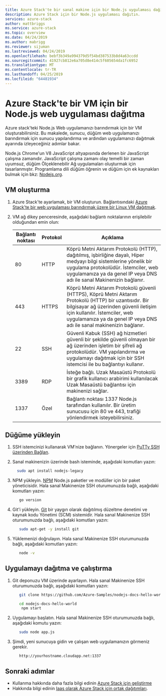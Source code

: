 ```yaml
---
title: Azure Stack'te bir sanal makine için bir Node.js uygulaması dağıtma | Microsoft Docs
description: Azure Stack için bir Node.js uygulaması dağıtın.
services: azure-stack
author: mattbriggs
ms.service: azure-stack
ms.topic: overview
ms.date: 04/24/2019
ms.author: mabrigg
ms.reviewer: sijuman
ms.lastreviewed: 04/24/2019
ms.openlocfilehash: bebf3b349a994379d5f54bd387533b8d4a63ccdd
ms.sourcegitcommit: 41927cb812e6a705d8e414c5f605654da1fc6952
ms.translationtype: MT
ms.contentlocale: tr-TR
ms.lasthandoff: 04/25/2019
ms.locfileid: "64481934"
---
```

# <a name="how-to-deploy-a-nodejs-web-app-to-a-vm-in-azure-stack"></a>Azure Stack'te bir VM için bir Node.js web uygulaması dağıtma

Azure stack'teki Node.js Web uygulamanızı barındırmak için bir VM oluşturabilirsiniz. Bu makalede, sunucu, düğüm web uygulamanızı barındırmak için sunucu yapılandırma ve ardından uygulamanızı dağıtmak ayarında izleyeceğiniz adımlar bakar.

Node.js Chrome'un V8 JavaScript altyapısında derlenen bir JavaScript çalışma zamanıdır. JavaScript çalışma zamanı olay temelli bir zaman uyumsuz, düğüm Ölçeklenebilir Ağ uygulamaları oluşturmak için tasarlanmıştır. Programlama dili düğüm öğrenin ve düğüm için ek kaynakları bulmak için bkz: [Nodejs.org](https://nodejs.org).

## <a name="create-a-vm"></a>VM oluşturma

1. Azure Stack'te ayarlamak, bir VM oluşturun. Bağlantısındaki [Azure Stack'te bir web uygulaması barındırmak üzere bir Linux VM dağıtmak](azure-stack-dev-start-howto-deploy-linux.md).

2. VM ağ dikey penceresinde, aşağıdaki bağlantı noktalarının erişilebilir olduğundan emin olun:

    | Bağlantı noktası | Protokol | Açıklama |
    | --- | --- | --- |
    | 80 | HTTP | Köprü Metni Aktarım Protokolü (HTTP), dağıtılmış, işbirliğine dayalı, Hiper medyayı bilgi sistemlerine yönelik bir uygulama protokolüdür. İstemciler, web uygulamanıza ya da genel IP veya DNS adı ile sanal Makinenizin bağlanır. |
    | 443 | HTTPS | Köprü Metni Aktarım Protokolü güvenli (HTTPS), Köprü Metni Aktarım Protokolü (HTTP) bir uzantısıdır. Bir bilgisayar ağ üzerinden güvenli iletişim için kullanılır. İstemciler, web uygulamanıza ya da genel IP veya DNS adı ile sanal makinenizin bağlanır. |
    | 22 | SSH | Güvenli Kabuk (SSH) ağ hizmetleri güvenli bir şekilde güvenli olmayan bir ağ üzerinden işletim bir şifreli ağ protokolüdür. VM yapılandırma ve uygulamayı dağıtmak için bir SSH istemcisi ile bu bağlantıyı kullanır. |
    | 3389 | RDP | İsteğe bağlı. Uzak Masaüstü Protokolü bir grafik kullanıcı arabirimi kullanılacak Uzak Masaüstü bağlantısı için makinenizi sağlar.   |
    | 1337 | Özel | Bağlantı noktası 1337 Node.js tarafından kullanılır. Bir üretim sunucusu için 80 ve 443, trafiği yönlendirmek isteyebilirsiniz. |

## <a name="install-node"></a>Düğüme yükleyin

1. SSH istemcinizi kullanarak VM'nize bağlanın. Yönergeler için [PuTTy SSH üzerinden Bağlan](azure-stack-dev-start-howto-ssh-public-key.md#connect-via-ssh-with-putty).
1. Sanal makinenizin üzerinde bash isteminde, aşağıdaki komutları yazın:

    ```bash  
      sudo apt install nodejs-legacy
    ```

2. NPM yükleyin. [NPM](https://www.npmjs.com/) Node.js paketler ve modüller için bir paket yöneticisidir. Hala sanal Makinenize SSH oturumunuzda bağlı, aşağıdaki komutları yazın:

    ```bash  
       go version
    ```

3. Git'i yükleyin. [Git](https://git-scm.com) bir yaygın olarak dağıtılmış düzeltme denetimi ve kaynak kodu Yönetimi (SCM) sistemidir. Hala sanal Makinenize SSH oturumunuzda bağlı, aşağıdaki komutları yazın:

    ```bash  
       sudo apt-get -y install git
    ```

3. Yüklemenizi doğrulayın. Hala sanal Makinenize SSH oturumunuzda bağlı, aşağıdaki komutları yazın:

    ```bash  
       node -v
    ```

## <a name="deploy-and-run-the-app"></a>Uygulamayı dağıtma ve çalıştırma

1. Git deponuzu VM üzerinde ayarlayın. Hala sanal Makinenize SSH oturumunuzda bağlı, aşağıdaki komutları yazın:

    ```bash  
       git clone https://github.com/Azure-Samples/nodejs-docs-hello-world.git
    
       cd nodejs-docs-hello-world
        npm start
    ```

2. Uygulamayı başlatın. Hala sanal Makinenize SSH oturumunuzda bağlı, aşağıdaki komutu yazın:

    ```bash  
       sudo node app.js
    ```

3.  Şimdi, yeni sunucuya gidin ve çalışan web uygulamanızın görmeniz gerekir.

    ```HTTP  
       http://yourhostname.cloudapp.net:1337
    ```

## <a name="next-steps"></a>Sonraki adımlar

- Kullanma hakkında daha fazla bilgi edinin [Azure Stack için geliştirme](azure-stack-dev-start.md)
- Hakkında bilgi edinin [Iaas olarak Azure Stack için ortak dağıtımları](azure-stack-dev-start-deploy-app.md).